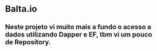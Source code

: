 # Balta.io

## Neste projeto vi muito mais a fundo o acesso a dados utilizando Dapper e EF, tbm vi um pouco de Repository.
